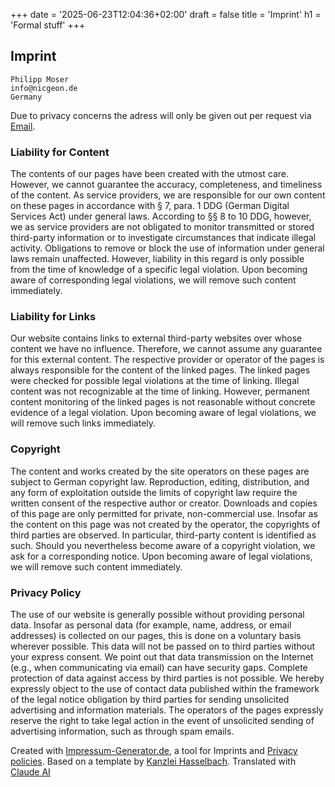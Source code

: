 +++
date = '2025-06-23T12:04:36+02:00'
draft = false
title = 'Imprint'
h1 = 'Formal stuff'
+++

## Imprint
```
Philipp Moser
info@nicgeon.de
Germany
```

Due to privacy concerns the adress will only be given out per request via [Email](mailto:info@nicgeon.de).

### Liability for Content

The contents of our pages have been created with the utmost care. However, we cannot guarantee the accuracy, completeness, and timeliness of the content. As service providers, we are responsible for our own content on these pages in accordance with § 7, para. 1 DDG (German Digital Services Act) under general laws. According to §§ 8 to 10 DDG, however, we as service providers are not obligated to monitor transmitted or stored third-party information or to investigate circumstances that indicate illegal activity. Obligations to remove or block the use of information under general laws remain unaffected. However, liability in this regard is only possible from the time of knowledge of a specific legal violation. Upon becoming aware of corresponding legal violations, we will remove such content immediately.

### Liability for Links

Our website contains links to external third-party websites over whose content we have no influence. Therefore, we cannot assume any guarantee for this external content. The respective provider or operator of the pages is always responsible for the content of the linked pages. The linked pages were checked for possible legal violations at the time of linking. Illegal content was not recognizable at the time of linking. However, permanent content monitoring of the linked pages is not reasonable without concrete evidence of a legal violation. Upon becoming aware of legal violations, we will remove such links immediately.

### Copyright

The content and works created by the site operators on these pages are subject to German copyright law. Reproduction, editing, distribution, and any form of exploitation outside the limits of copyright law require the written consent of the respective author or creator. Downloads and copies of this page are only permitted for private, non-commercial use. Insofar as the content on this page was not created by the operator, the copyrights of third parties are observed. In particular, third-party content is identified as such. Should you nevertheless become aware of a copyright violation, we ask for a corresponding notice. Upon becoming aware of legal violations, we will remove such content immediately.

### Privacy Policy

The use of our website is generally possible without providing personal data. Insofar as personal data (for example, name, address, or email addresses) is collected on our pages, this is done on a voluntary basis wherever possible. This data will not be passed on to third parties without your express consent.
We point out that data transmission on the Internet (e.g., when communicating via email) can have security gaps. Complete protection of data against access by third parties is not possible.
We hereby expressly object to the use of contact data published within the framework of the legal notice obligation by third parties for sending unsolicited advertising and information materials. The operators of the pages expressly reserve the right to take legal action in the event of unsolicited sending of advertising information, such as through spam emails.

Created with [Impressum-Generator.de](https://impressum-generator.de), a tool for Imprints and [Privacy policies](https://impressum-generator.de/datenschutz-generator). Based on a template by [Kanzlei Hasselbach](https://www.kanzlei-hasselbach.de/). Translated with [Claude AI](https://claude.ai)